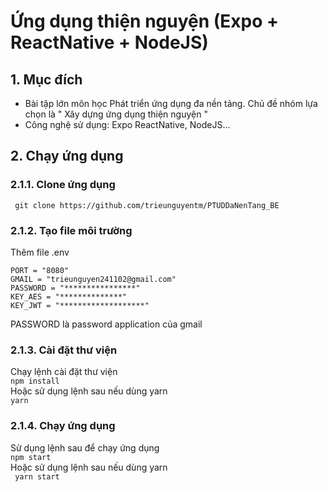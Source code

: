 # Ứng dụng thiện nguyện (Expo + ReactNative + NodeJS)
## 1. Mục đích
* Bài tập lớn môn học Phát triển ứng dụng đa nền tảng. Chủ đề nhóm lựa chọn là " Xây dựng ứng dụng thiện nguyện "
* Công nghệ sử dụng: Expo ReactNative, NodeJS...
## 2. Chạy ứng dụng
### 2.1.1. Clone ứng dụng
``` git clone https://github.com/trieunguyentm/PTUDDaNenTang_BE```
### 2.1.2. Tạo file môi trường
Thêm file .env
``` 
PORT = "8080"
GMAIL = "trieunguyen241102@gmail.com"
PASSWORD = "****************"
KEY_AES = "**************"
KEY_JWT = "*******************"
```
PASSWORD là password application của gmail
### 2.1.3. Cài đặt thư viện
Chạy lệnh cài đặt thư viện\
``` npm install ```  
Hoặc sử dụng lệnh sau nếu dùng yarn \
``` yarn ```

### 2.1.4. Chạy ứng dụng
Sử dụng lệnh sau để chạy ứng dụng\
``` npm start ```  
Hoặc sử dụng lệnh sau nếu dùng yarn \
``` yarn start```
